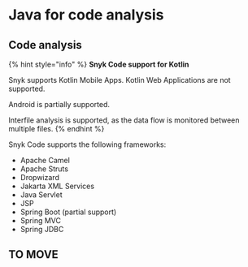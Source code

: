 # Java for code analysis

## Code analysis

{% hint style="info" %}
**Snyk Code support for Kotlin**

Snyk supports Kotlin Mobile Apps. Kotlin Web Applications are not supported.

Android is partially supported.

Interfile analysis is supported, as the data flow is monitored between multiple files.
{% endhint %}

Snyk Code supports the following frameworks:

* Apache Camel
* Apache Struts
* Dropwizard
* Jakarta XML Services
* Java Servlet
* JSP
* Spring Boot (partial support)
* Spring MVC
* Spring JDBC

## TO MOVE
